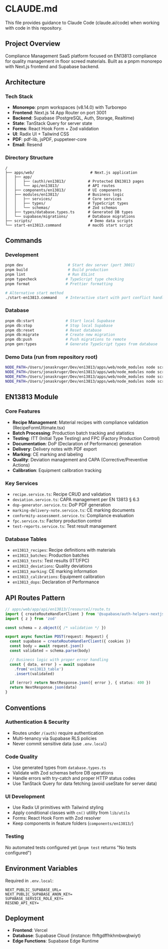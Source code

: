 # CLAUDE.md

This file provides guidance to Claude Code (claude.ai/code) when working with code in this repository.

## Project Overview

Compliance Management SaaS platform focused on EN13813 compliance for quality management in floor screed materials. Built as a pnpm monorepo with Next.js frontend and Supabase backend.

## Architecture

### Tech Stack
- **Monorepo**: pnpm workspaces (v8.14.0) with Turborepo
- **Frontend**: Next.js 14 App Router on port 3001
- **Backend**: Supabase (PostgreSQL, Auth, Storage, Realtime)
- **State**: TanStack Query for server state
- **Forms**: React Hook Form + Zod validation
- **UI**: Radix UI + Tailwind CSS
- **PDF**: pdf-lib, jsPDF, puppeteer-core
- **Email**: Resend

### Directory Structure
```
/
├── apps/web/                         # Next.js application
│   ├── app/
│   │   ├── (auth)/en13813/          # Protected EN13813 pages
│   │   └── api/en13813/             # API routes
│   ├── components/en13813/          # UI components
│   ├── modules/en13813/             # Business logic
│   │   ├── services/                # Core services
│   │   ├── types/                   # TypeScript types
│   │   └── schemas/                 # Zod schemas
│   ├── types/database.types.ts      # Generated DB types
│   └── supabase/migrations/         # Database migrations
├── scripts/                          # Demo data scripts
└── start-en13813.command            # macOS start script
```

## Commands

### Development
```bash
pnpm dev                    # Start dev server (port 3001)
pnpm build                  # Build production
pnpm lint                   # Run ESLint
pnpm typecheck             # TypeScript type checking
pnpm format                # Prettier formatting

# Alternative start method
./start-en13813.command    # Interactive start with port conflict handling
```

### Database
```bash
pnpm db:start              # Start local Supabase
pnpm db:stop               # Stop local Supabase
pnpm db:reset              # Reset database
pnpm db:migrate            # Create new migration
pnpm db:push               # Push migrations to remote
pnpm gen:types             # Generate TypeScript types from database
```

### Demo Data (run from repository root)
```bash
NODE_PATH=/Users/jonaskruger/Dev/en13813/apps/web/node_modules node scripts/create-demo-data.js
NODE_PATH=/Users/jonaskruger/Dev/en13813/apps/web/node_modules node scripts/create-demo-data-standalone.js
NODE_PATH=/Users/jonaskruger/Dev/en13813/apps/web/node_modules node scripts/create-demo-data-production.js
NODE_PATH=/Users/jonaskruger/Dev/en13813/apps/web/node_modules node scripts/setup-production-demo.js
```

## EN13813 Module

### Core Features
- **Recipe Management**: Material recipes with compliance validation (RecipeFormUltimate.tsx)
- **Batch Processing**: Production batch tracking and statistics
- **Testing**: ITT (Initial Type Testing) and FPC (Factory Production Control)
- **Documentation**: DoP (Declaration of Performance) generation
- **Delivery**: Delivery notes with PDF export
- **Marking**: CE marking and labeling
- **Quality**: Deviation management and CAPA (Corrective/Preventive Actions)
- **Calibration**: Equipment calibration tracking

### Key Services
- `recipe.service.ts`: Recipe CRUD and validation
- `deviation.service.ts`: CAPA management per EN 13813 § 6.3
- `dop-generator.service.ts`: DoP PDF generation
- `marking-delivery-note.service.ts`: CE marking documents
- `conformity-assessment.service.ts`: Compliance evaluation
- `fpc.service.ts`: Factory production control
- `test-reports.service.ts`: Test result management

### Database Tables
- `en13813_recipes`: Recipe definitions with materials
- `en13813_batches`: Production batches
- `en13813_tests`: Test results (ITT/FPC)
- `en13813_deviations`: Quality deviations
- `en13813_marking`: CE marking information
- `en13813_calibrations`: Equipment calibration
- `en13813_dops`: Declaration of Performance

## API Routes Pattern

```typescript
// apps/web/app/api/en13813/[resource]/route.ts
import { createRouteHandlerClient } from '@supabase/auth-helpers-nextjs'
import { z } from 'zod'

const schema = z.object({ /* validation */ })

export async function POST(request: Request) {
  const supabase = createRouteHandlerClient({ cookies })
  const body = await request.json()
  const validated = schema.parse(body)

  // Business logic with proper error handling
  const { data, error } = await supabase
    .from('en13813_table')
    .insert(validated)

  if (error) return NextResponse.json({ error }, { status: 400 })
  return NextResponse.json(data)
}
```

## Conventions

### Authentication & Security
- Routes under `/(auth)` require authentication
- Multi-tenancy via Supabase RLS policies
- Never commit sensitive data (use `.env.local`)

### Code Quality
- Use generated types from `database.types.ts`
- Validate with Zod schemas before DB operations
- Handle errors with try-catch and proper HTTP status codes
- Use TanStack Query for data fetching (avoid useState for server data)

### UI Development
- Use Radix UI primitives with Tailwind styling
- Apply conditional classes with `cn()` utility from `lib/utils`
- Forms: React Hook Form with Zod resolver
- Keep components in feature folders (`components/en13813/`)

### Testing
No automated tests configured yet (`pnpm test` returns "No tests configured")

## Environment Variables

Required in `.env.local`:
```
NEXT_PUBLIC_SUPABASE_URL=
NEXT_PUBLIC_SUPABASE_ANON_KEY=
SUPABASE_SERVICE_ROLE_KEY=
RESEND_API_KEY=
```

## Deployment

- **Frontend**: Vercel
- **Database**: Supabase Cloud (instance: fhftgdffhkhmbwqbwiyt)
- **Edge Functions**: Supabase Edge Runtime